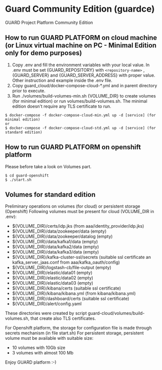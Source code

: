 # Guard Community Edition (guardce)
GUARD Project Platform Community Edition 


## How to run GUARD PLATFORM on cloud machine (or Linux virtual machine on PC - Minimal Edition only for demo purposes)

1) Copy .env and fill the environment variables with your local value. In .env must be set {GUARD_REPOSITORY} with `<repository-name>` , {GUARD_SERVER}  and {GUARD_SERVER_ADDRESS} with proper value. Other instruction and example inside the .env file.
2) Copy guard_cloud/docker-compose-cloud-*.yml and in parent directory prior to execute. 
3) Run ./volumes/build-volumes-min.sh {VOLUME_DIR} to create volumes (for minimal edition) or run volumes/build-volumes.sh.
The minimal edition doesn't require any TLS certificate to run. 

```console
$ docker-compose -f docker-compose-cloud-min.yml up -d [service] (for minimal edition)
or
$ docker-compose -f docker-compose-cloud-std.yml up -d [service] (for standard edition)

```

## How to run GUARD PLATFORM on openshift platform

Please before take a look on Volumes part.

```console
$ cd guard-openshift
$ ./start.sh
```


## Volumes for standard edition

Preliminary operations on volumes (for cloud) or persistent storage (Openshift)
Following volumes must be present for cloud (VOLUME_DIR in .env):
- ${VOLUME_DIR}/certs/idp.jks (from aaa/identity_provider/idp.jks)
- ${VOLUME_DIR}/data/zookeeper/data (empty)
- ${VOLUME_DIR}/data/zookeeper/datalog (empty)
- ${VOLUME_DIR}/data/kafka1/data (empty)
- ${VOLUME_DIR}/data/kafka2/data (empty)
- ${VOLUME_DIR}/data/kafka3/data (empty)
- ${VOLUME_DIR}/kafka-cluster-ssl/secrets (suitable ssl certificate an kafka_server_jaas.conf from aaa/kafka_oauth/config)
- ${VOLUME_DIR}/logstash-cb/file-output (empty)
- ${VOLUME_DIR}/elastic/data01 (empty)
- ${VOLUME_DIR}/elastic/data02 (empty)
- ${VOLUME_DIR}/elastic/data03 (empty)
- ${VOLUME_DIR}/kibana/certs (suitable ssl certificate)
- ${VOLUME_DIR}/kibana/kibana.yml (from kibana/kibana.yml)
- ${VOLUME_DIR}/dashboard/certs (suitable ssl certificate)
- ${VOLUME_DIR}/alert/config.yaml

These directories were created by script guard-cloud/volumes/build-volumes.sh, that create also TLS certificates.

For Openshift platform, the storage for configuration file is made through secrets mechanism (in file start.sh)
For persistent storage, persistent volume must be available with suitable size:
- 10 volumes with 10Gb size
- 3 volumes with almost 100 Mb



Enjoy GUARD platform :-)
